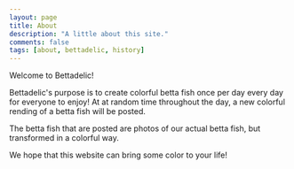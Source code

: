 ```yaml
---
layout: page
title: About
description: "A little about this site."
comments: false
tags: [about, bettadelic, history]
---
```


Welcome to Bettadelic!

Bettadelic's purpose is to create colorful betta fish once per day every day for everyone to enjoy!  At at random time throughout the day, a new colorful rending of a betta fish will be posted.

The betta fish that are posted are photos of our actual betta fish, but transformed in a colorful way.

We hope that this website can bring some color to your life!
